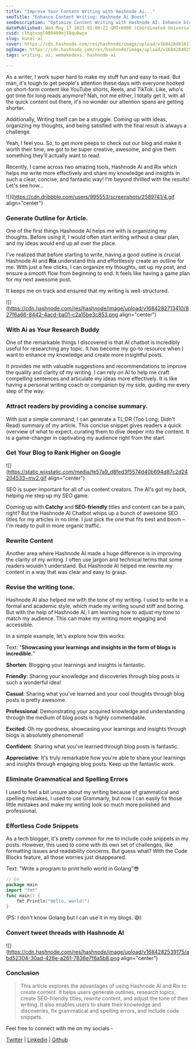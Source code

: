 ```yaml
---
title: "Improve Your Content Writing with Hashnode Ai..."
seoTitle: "Enhance Content Writing: Hashnode Ai Boost"
seoDescription: "Optimize Content Writing with Hashnode AI: Enhance blog quality, boost SEO, create engaging summaries, and adjust tone for better reader engagement"
datePublished: Wed May 17 2023 01:00:22 GMT+0000 (Coordinated Universal Time)
cuid: clhqzxngl000409mj18qu0wya
slug: kunal-ai
cover: https://cdn.hashnode.com/res/hashnode/image/upload/v1684284816171/dd68dc2a-68c1-4c71-a96c-7f1ebe8f2caa.jpeg
ogImage: https://cdn.hashnode.com/res/hashnode/image/upload/v1684284925786/67831c82-e948-4184-b4ec-8c9321d43e9e.jpeg
tags: writing, ai, wemakedevs, hashnode-ai

---
```


As a writer, I work super hard to make my stuff fun and easy to read. But man, it's tough to get people's attention these days with everyone hooked on short-form content like YouTube shorts, Reels, and TikTok. Like, who's got time for long reads anymore? Nah, not me either, I totally get it, with all the quick content out there, it's no wonder our attention spans are getting shorter.

Additionally, Writing itself can be a struggle. Coming up with ideas, organizing my thoughts, and being satisfied with the final result is always a challenge.

Yeah, I feel you. So, to get more peeps to check out our blog and make it worth their time, we got to be super creative, awesome, and give them something they'll actually want to read.

Recently, I came across two amazing tools, Hashnode Ai and Rix which helps me write more effectively and share my knowledge and insights in such a clear, concise, and fantastic way! I'm beyond thrilled with the results! Let's see how...

![](https://cdn.dribbble.com/users/995553/screenshots/2589741/4.gif align="center")

### Generate Outline for Article.

One of the first things Hashnode AI helps me with is organizing my thoughts. Before using it, I would often start writing without a clear plan, and my ideas would end up all over the place.

I've realized that before starting to write, having a good outline is crucial. Hashnode AI and **Rix** understand this and effortlessly create an outline for me. With just a few clicks, I can organize my thoughts, set up my post, and ensure a smooth flow from beginning to end. It feels like having a game plan for my next awesome post.

It keeps me on track and ensured that my writing is well-structured.

![](https://cdn.hashnode.com/res/hashnode/image/upload/v1684282713410/827f6a66-8442-4acd-ba01-c2a15be3c853.png align="center")

### With Ai as Your Research Buddy

One of the remarkable things I discovered is that AI chatbot is incredibly useful for researching any topic. It has become my go-to resource when I want to enhance my knowledge and create more insightful posts.

It provides me with valuable suggestions and recommendations to improve the quality and clarity of my writing. I can rely on AI to help me craft compelling sentences and articulate my ideas more effectively. It is like having a personal writing coach or companion by my side, guiding me every step of the way.

### Attract readers by providing a concise summary.

With just a simple command, I can generate a TL;DR (Too Long; Didn't Read) summary of my article. This concise snippet gives readers a quick overview of what to expect, curating them to dive deeper into the content. It is a game-changer in captivating my audience right from the start.

### Get Your Blog to Rank Higher on Google

![](https://static.wixstatic.com/media/fe57a9_d8fed3f5574d40b694d87c2d24204533~mv2.gif align="center")

SEO is super important for all of us content creators. The AI's got my back, helping me step up my SEO game.

Coming up with **Catchy** and **SEO-friendly** titles and content can be a pain, right? But the Hashnode AI Chatbot whips up a bunch of awesome SEO titles for my articles in no time. I just pick the one that fits best and boom – I'm ready to pull in more organic traffic.

### Rewrite Content

Another area where Hashnode AI made a huge difference is in improving the clarity of my writing. I often use jargon and technical terms that some readers wouldn't understand. But Hashnode AI helped me rewrite my content in a way that was clear and easy to grasp.

### Revise the writing tone.

Hashnode AI also helped me with the tone of my writing. I used to write in a formal and academic style, which made my writing sound stiff and boring. But with the help of Hashnode AI, I am learning how to adjust my tone to match my audience. This can make my writing more engaging and accessible.

In a simple example, let's explore how this works:

Text: "**Showcasing your learnings and insights in the form of blogs is incredible.**"

**Shorten**: Blogging your learnings and insights is fantastic.

**Friendly**: Sharing your knowledge and discoveries through blog posts is such a wonderful idea!

**Casual**: Sharing what you've learned and your cool thoughts through blog posts is pretty awesome.

**Professional**: Demonstrating your acquired knowledge and understanding through the medium of blog posts is highly commendable.

**Excited**: Oh my goodness, showcasing your learnings and insights through blogs is absolutely phenomenal!

**Confident**: Sharing what you've learned through blog posts is fantastic.

**Appreciative**: It's truly remarkable how you're able to share your learnings and insights through engaging blog posts. Keep up the fantastic work.

### Eliminate Grammatical and Spelling Errors

I used to feel a bit unsure about my writing because of grammatical and spelling mistakes, I used to use Grammarly, but now I can easily fix those little mistakes and make my writing look so much more polished and professional.

### Effortless Code Snippets

As a tech blogger, it's pretty common for me to include code snippets in my posts. However, this used to come with its own set of challenges, like formatting issues and readability concerns. But guess what? With the Code Blocks feature, all those worries just disappeared.

Text: "Write a program to print hello world in Golang"😎

```go
// Go
package main
import "fmt"
func main() {
    fmt.Println("Hello, world!")
}
```

(PS: I don't know Golang but I can use it in my blogs. 😅)

### Convert tweet threads with Hashnode AI

![](https://cdn.hashnode.com/res/hashnode/image/upload/v1684282539175/abd52304-30ad-426e-a261-7836e7f6a5b8.png align="center")

### Conclusion

> This article explores the advantages of using Hashnode AI and Rix to create content. It helps users generate outlines, research topics, create SEO-friendly titles, rewrite content, and adjust the tone of their writing. It also enables users to share their knowledge and discoveries, fix grammatical and spelling errors, and include code snippets.

Feel free to connect with me on my socials -

[Twitter](https://twitter.com/KunalVerma2468) | [Linkedin](http://linkedin.com/in/kunalverma2468) | [Github](http://github.com/kunal00000)